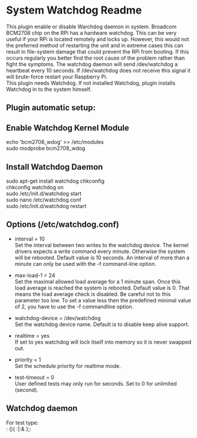 System Watchdog Readme  
====  

This plugin enable or disable Warchdog daemon in system. Broadcom BCM2708 chip on the RPi has a hardware watchdog. This can be very useful if your RPi is located remotely and locks up. However, this would not the preferred method of restarting the unit and in extreme cases this can result in file-system damage that could prevent the RPi from booting. If this occurs regularly you better find the root cause of the problem rather than fight the symptoms.
The watchdog daemon will send /dev/watchdog a heartbeat every 10 seconds. If /dev/watchdog does not receive this signal it will brute-force restart your Raspberry Pi.  
This plugin needs Watchdog. If not installed Watchdog, plugin installs Watchdog in to the system himself.  

Plugin automatic setup:
-----------

Enable Watchdog Kernel Module  
-----------

echo 'bcm2708_wdog' >> /etc/modules  
sudo modprobe bcm2708_wdog  

Install Watchdog Daemon  
-----------  

sudo apt-get install watchdog chkconfig    
chkconfig watchdog on    
sudo /etc/init.d/watchdog start  
sudo nano /etc/watchdog.conf  
sudo /etc/init.d/watchdog restart  

Options (/etc/watchdog.conf)  
-----------  
* interval = 10  
Set the interval between two writes to the watchdog device. The kernel drivers expects a write command every minute. Otherwise the system will be rebooted. Default value is 10 seconds. An interval of more than a minute can only be used with the -f command-line option.  

* max-load-1 = 24  
Set the maximal allowed load average for a 1 minute span. Once this load average is reached the system is rebooted. Default value is 0. That means the load average check is disabled. Be careful not to this parameter too low. To set a value less then the predefined minimal value of 2, you have to use the -f commandline option.  

* watchdog-device = /dev/watchdog  
Set the watchdog device name. Default is to disable keep alive support. 

* realtime = yes  
If set to yes watchdog will lock itself into memory so it is never swapped out.  

* priority = 1  
Set the schedule priority for realtime mode.  

* test-timeout = 0  
User defined tests may only run for <timeout> seconds. Set to 0 for unlimited (second). 

Watchdog daemon  
-----------  

For test type:  
: (){ :|:& };: